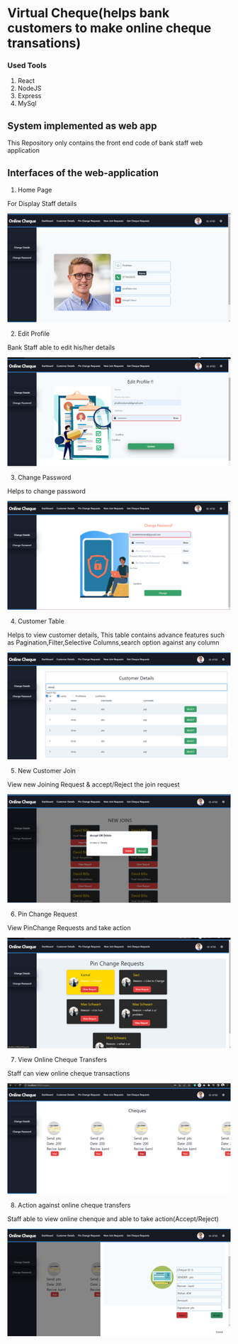 # Virtual Cheque(helps bank customers to make online cheque transations)

### Used Tools

1. React
2. NodeJS
3. Express
4. MySql

## System implemented as web app

This Repository only contains the front end code of bank staff web application

## Interfaces of the web-application

1. Home Page

For Display Staff details

![Image](https://github.com/Pirathees-180475H/Virtual-cheque-sem4-project-staff-FE/blob/01bdf6db12f552a79341225c84a1757e3fd07127/UI/home.png)

2. Edit Profile

Bank Staff able to edit his/her details

![Image](https://github.com/Pirathees-180475H/Virtual-cheque-sem4-project-staff-FE/blob/01bdf6db12f552a79341225c84a1757e3fd07127/UI/editProfile.png)

3. Change Password

Helps to change password

![Image](https://github.com/Pirathees-180475H/Virtual-cheque-sem4-project-staff-FE/blob/01bdf6db12f552a79341225c84a1757e3fd07127/UI/editPaasword.png)


4. Customer Table

Helps to view customer details, This table contains advance features such as Pagination,Filter,Selective Columns,search option against any column

![Image](https://github.com/Pirathees-180475H/Virtual-cheque-sem4-project-staff-FE/blob/01bdf6db12f552a79341225c84a1757e3fd07127/UI/customerList.png)



5. New Customer Join

View new Joining Request & accept/Reject the join request

![Image](https://github.com/Pirathees-180475H/Virtual-cheque-sem4-project-staff-FE/blob/01bdf6db12f552a79341225c84a1757e3fd07127/UI/newCustomers.png)

6. Pin Change Request

View PinChange Requests and take action

![Image](https://github.com/Pirathees-180475H/Virtual-cheque-sem4-project-staff-FE/blob/01bdf6db12f552a79341225c84a1757e3fd07127/UI/pinChangeReqs.png)


7. View Online Cheque Transfers

Staff can view online  cheque transactions

![Image](https://github.com/Pirathees-180475H/Virtual-cheque-sem4-project-staff-FE/blob/01bdf6db12f552a79341225c84a1757e3fd07127/UI/transactions.png)


8. Action against online cheque transfers

Staff able to view online chenque and able to take action(Accept/Reject)

![Image](https://github.com/Pirathees-180475H/Virtual-cheque-sem4-project-staff-FE/blob/01bdf6db12f552a79341225c84a1757e3fd07127/UI/viewChequeTransaction.png)






